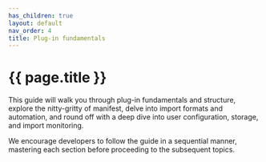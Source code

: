 ```yaml
---
has_children: true
layout: default
nav_order: 4
title: Plug-in fundamentals
---
```


# {{ page.title }}

This guide will walk you through plug-in fundamentals and structure, explore the nitty-gritty of manifest, delve into import formats and automation, and round off with a deep dive into user configuration, storage, and import monitoring.

We encourage developers to follow the guide in a sequential manner, mastering each section before proceeding to the subsequent topics.
